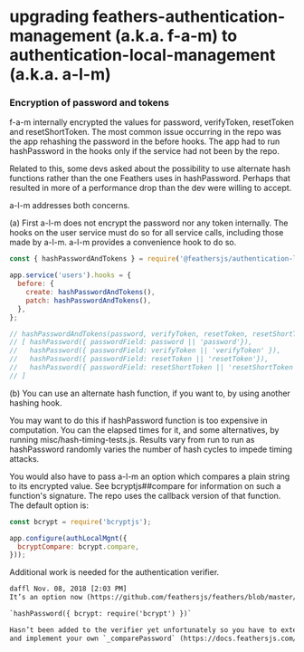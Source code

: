 # upgrading feathers-authentication-management (a.k.a. f-a-m) to authentication-local-management (a.k.a. a-l-m)

### Encryption of password and tokens

f-a-m internally encrypted the values for password, verifyToken, resetToken and resetShortToken.
The most common issue occurring in the repo was the app rehashing the password in the before hooks.
The app had to run hashPassword in the hooks only if the service had not been by the repo.

Related to this, some devs asked about the possibility to use alternate hash functions rather than
the one Feathers uses in hashPassword.
Perhaps that resulted in more of a performance drop than the dev were willing to accept.

a-l-m addresses both concerns.

(a) First a-l-m does not encrypt the password nor any token internally.
The hooks on the user service must do so for all service calls, including those made by a-l-m.
a-l-m provides a convenience hook to do so.

```js
const { hashPasswordAndTokens } = require('@feathersjs/authentication-local-management').hooks;

app.service('users').hooks = {
  before: {
    create: hashPasswordAndTokens(),
    patch: hashPasswordAndTokens(),
  },
};

// hashPasswordAndTokens(password, verifyToken, resetToken, resetShortToken) is equivalent to
// [ hashPassword({ passwordField: password || 'password'}),
//   hashPassword({ passwordField: verifyToken || 'verifyToken' }),
//   hashPassword({ passwordField: resetToken || 'resetToken'}),
//   hashPassword({ passwordField: resetShortToken || 'resetShortToken'}),
// ]
```

(b) You can use an alternate hash function, if you want to, by using another hashing hook.

You may want to do this if hashPassword function is too expensive in computation.
You can the elapsed times for it, and some alternatives, by running misc/hash-timing-tests.js.
Results vary from run to run as hashPassword randomly varies the number of hash cycles to impede timing attacks.  

You would also have to pass a-l-m an option which compares a plain string to its encrypted value.
See bcryptjs##compare for information on such a function's signature.
The repo uses the callback version of that function. The default option is:
```js
const bcrypt = require('bcryptjs');

app.configure(authLocalMgnt({
  bcryptCompare: bcrypt.compare,
}));
```

Additional work is needed for the authentication verifier.
```txt
daffl Nov. 08, 2018 [2:03 PM]
It’s an option now (https://github.com/feathersjs/feathers/blob/master/packages/authentication-local/lib/hooks/hash-password.js)

`hashPassword({ bcrypt: require('bcrypt') })`

Hasn’t been added to the verifier yet unfortunately so you have to extend it
and implement your own `_comparePassword` (https://docs.feathersjs.com/api/authentication/local.html#verifier)
```

